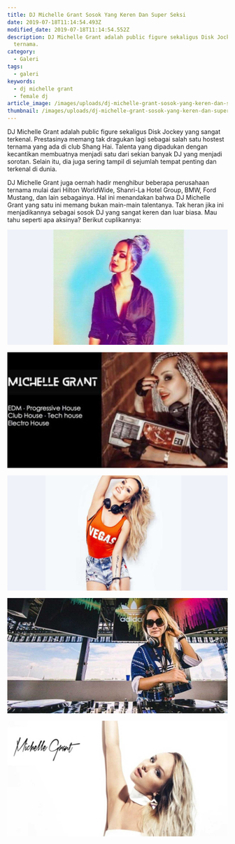 ```yaml
---
title: DJ Michelle Grant Sosok Yang Keren Dan Super Seksi
date: 2019-07-18T11:14:54.493Z
modified_date: 2019-07-18T11:14:54.552Z
description: DJ Michelle Grant adalah public figure sekaligus Disk Jockey yang sangat terkenal. Prestasinya memang tak dragukan lagi sebagai salah satu hostest
  ternama.
category:
  - Galeri
tags:
  - galeri
keywords:
  - dj michelle grant
  - female dj
article_image: /images/uploads/dj-michelle-grant-sosok-yang-keren-dan-super-seksi-1.jpg
thumbnail: /images/uploads/dj-michelle-grant-sosok-yang-keren-dan-super-seksi-1-005.jpg
---
```

DJ Michelle Grant adalah public figure sekaligus Disk Jockey yang sangat terkenal. Prestasinya memang tak dragukan lagi sebagai salah satu hostest ternama yang ada di club Shang Hai. Talenta yang dipadukan dengan kecantikan membuatnya menjadi satu dari sekian banyak DJ yang menjadi sorotan. Selain itu, dia juga sering tampil di sejumlah tempat penting dan terkenal di dunia.

DJ Michelle Grant juga oernah hadir menghibur beberapa perusahaan ternama mulai dari Hilton WorldWide, Shanri-La Hotel Group, BMW, Ford Mustang, dan lain sebagainya. Hal ini menandakan bahwa DJ Michelle Grant yang satu ini memang bukan main-main talentanya. Tak heran jika ini menjadikannya sebagai sosok DJ yang sangat keren dan luar biasa. Mau tahu seperti apa aksinya? Berikut cuplikannya:

![DJ Michelle Grant Sosok Yang Keren Dan Super Seksi](/images/uploads/dj-michelle-grant-sosok-yang-keren-dan-super-seksi-5.jpg)

![DJ Michelle Grant Sosok Yang Keren Dan Super Seksi](/images/uploads/dj-michelle-grant-sosok-yang-keren-dan-super-seksi-4.jpg)

![DJ Michelle Grant Sosok Yang Keren Dan Super Seksi](/images/uploads/dj-michelle-grant-sosok-yang-keren-dan-super-seksi-3.jpg)

![DJ Michelle Grant Sosok Yang Keren Dan Super Seksi](/images/uploads/dj-michelle-grant-sosok-yang-keren-dan-super-seksi-2.jpg)

![DJ Michelle Grant Sosok Yang Keren Dan Super Seksi](/images/uploads/dj-michelle-grant-sosok-yang-keren-dan-super-seksi-1.jpg)
